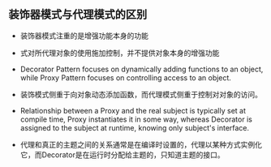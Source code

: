## 装饰器模式与代理模式的区别

- 装饰器模式注重的是增强功能本身的功能
- 式对所代理对象的使用施加控制，并不提供对象本身的增强功能

- Decorator Pattern focuses on dynamically adding functions to an object, while Proxy Pattern focuses on controlling access to an object.
- 装饰模式侧重于向对象动态添加函数，而代理模式侧重于控制对对象的访问。
- Relationship between a Proxy and the real subject is typically set at compile time, Proxy instantiates it in some way, whereas Decorator is assigned to the subject at runtime, knowing only subject's interface.
- 代理和真正的主题之间的关系通常是在编译时设置的，代理以某种方式实例化它，而Decorator是在运行时分配给主题的，只知道主题的接口。